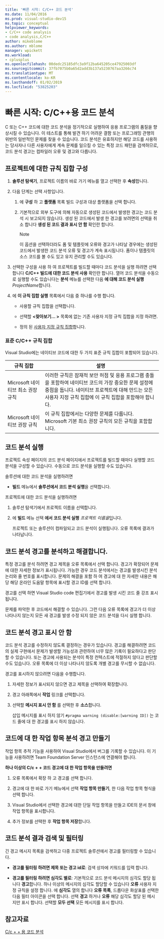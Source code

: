 ```yaml
---
title: '빠른 시작: C/C++ 코드 분석'
ms.date: 11/04/2016
ms.prod: visual-studio-dev15
ms.topic: conceptual
helpviewer_keywords:
- C/C++ code analysis
- code analysis,C/C++
author: mikeblome
ms.author: mblome
manager: wpickett
ms.workload:
- cplusplus
ms.openlocfilehash: 00dedc25185dfc3a9f12ba645205ce47925003df
ms.sourcegitcommit: 37fb7075b0a65d2add3b137a5230767aa3266c74
ms.translationtype: MT
ms.contentlocale: ko-KR
ms.lasthandoff: 01/02/2019
ms.locfileid: "53825203"
---
```

# <a name="quickstart-code-analysis-for-cc"></a>빠른 시작: C/C++용 코드 분석

C 또는 C++ 코드에 대한 코드 분석을 정기적으로 실행하여 응용 프로그램의 품질을 향상시킬 수 있습니다. 이 테스트를 통해 발견 하기 어려운 결함 또는 프로그래밍 관행의 위반의 일반적인 문제를 찾을 수 있습니다. 코드 분석은 유효하지만 해당 코드를 사용하는 당사자나 다른 사용자에게 계속 문제를 일으킬 수 있는 특정 코드 패턴을 검색하므로, 코드 분석 경고는 컴파일러 오류 및 경고와 다릅니다.

## <a name="configure-rule-sets-for-a-project"></a>프로젝트에 대한 규칙 집합 구성

1. **솔루션 탐색기**, 프로젝트 이름의 바로 가기 메뉴를 열고 선택한 후 **속성**합니다.

2. 다음 단계는 선택 사항입니다.

    1. 에 **구성** 하 고 **플랫폼** 목록 빌드 구성과 대상 플랫폼을 선택 합니다.

    2. 기본적으로 외부 도구에 의해 자동으로 생성된 코드에서 발생한 경고는 코드 분석 시 보고되지 않습니다. 생성 된 코드에서 발생 한 경고를 보려면의 선택을 취소 합니다 **생성 된 코드 결과 표시 안 함** 확인란 합니다.

        > [!NOTE]
        > 이 옵션을 선택하더라도 폼 및 템플릿에 오류와 경고가 나타날 경우에는 생성된 코드에서 발생한 코드 분석 오류 및 경고가 계속 표시됩니다. 폼이나 템플릿의 소스 코드를 볼 수도 있고 유지 관리할 수도 있습니다.

3. 선택한 구성을 사용 하 여 프로젝트를 빌드할 때마다 코드 분석을 실행 하려면 선택 합니다 **C/C++ 빌드에 대한 코드 분석 사용** 확인란 합니다. 열어 코드 분석을 수동으로 실행할 수도 있습니다는 **분석** 메뉴를 선택한 다음 **에 대해 코드 분석 실행** *ProjectName*합니다.

4. 에 **이 규칙 집합 실행** 목록에서 다음 중 하나를 수행 합니다.

    - 사용할 규칙 집합을 선택합니다.

    - 선택할  **\<찾아보기... >** 목록에 없는 기존 사용자 지정 규칙 집합을 지정 하려면.

    - 정의 된 [사용자 지정 규칙 집합](../code-quality/how-to-create-a-custom-rule-set.md)합니다.

### <a name="standard-cc-rule-sets"></a>표준 C/C++ 규칙 집합

Visual Studio에는 네이티브 코드에 대한 두 가지 표준 규칙 집합이 포함되어 있습니다.

|규칙 집합|설명|
|--------------|-----------------|
|Microsoft 네이티브 최소 권장 규칙|이러한 규칙은 잠재적 보안 허점 및 응용 프로그램 충돌을 포함하여 네이티브 코드의 가장 중요한 문제 설정에 중점을 둡니다. 네이티브 프로젝트에 대해 만드는 모든 사용자 지정 규칙 집합에 이 규칙 집합을 포함해야 합니다.|
|Microsoft 네이티브 권장 규칙|이 규칙 집합에서는 다양한 문제를 다룹니다. Microsoft 기본 최소 권장 규칙의 모든 규칙을 포함합니다.|

## <a name="run-code-analysis"></a>코드 분석 실행

프로젝트 속성 페이지의 코드 분석 페이지에서 프로젝트를 빌드할 때마다 실행할 코드 분석을 구성할 수 있습니다. 수동으로 코드 분석을 실행할 수도 있습니다.

솔루션에 대한 코드 분석을 실행하려면

- **빌드** 메뉴에서 **솔루션에서 코드 분석 실행**을 선택합니다.

프로젝트에 대한 코드 분석을 실행하려면

1. 솔루션 탐색기에서 프로젝트 이름을 선택합니다.

2. 에 **빌드** 메뉴 선택 **에서 코드 분석 실행** *프로젝트 이름을*입니다.

   프로젝트 또는 솔루션이 컴파일되고 코드 분석이 실행됩니다. 오류 목록에 결과가 나타납니다.

## <a name="analyze-and-resolve-code-analysis-warnings"></a>코드 분석 경고를 분석하고 해결합니다.

특정 경고를 분석 하려면 경고 제목을 오류 목록에서 선택 합니다. 경고가 확장되어 문제에 대한 자세한 정보가 표시됩니다. 가능한 경우 코드 분석에서는 경고를 발생시킨 분석 논리와 줄 번호를 표시합니다. 문제의 해결을 포함 하 여 경고에 대 한 자세한 내용은 해당 해당 온라인 도움말 항목에 표시할 경고 ID를 선택 합니다.

경고를 선택 하면 Visual Studio code 편집기에서 경고를 발생 시킨 코드 줄 강조 표시 됩니다.

문제를 파악한 후 코드에서 해결할 수 있습니다. 그런 다음 오류 목록에 경고가 더 이상 나타나지 않는지 모든 새 경고를 발생 수정 되지 않은 코드 분석을 다시 실행 합니다.

## <a name="suppress-code-analysis-warnings"></a>코드 분석 경고 표시 안 함

코드 분석 경고를 수정하지 않도록 결정하는 경우가 있습니다. 경고를 해결하려면 코드의 실제 구현에서 문제가 발생할 가능성과 관련하여 너무 많은 기록이 필요하다고 판단할 수 있습니다. 또는 경고에 사용되는 분석이 특정 컨텍스트에 적절하지 않다고 판단할 수도 있습니다. 오류 목록에 더 이상 나타나지 않도록 개별 경고를 무시할 수 없습니다.

경고를 표시하지 않으려면 다음을 수행합니다.

1. 자세한 정보가 표시되지 않으면 경고 제목을 선택하여 확장합니다.

2. 경고 아래쪽에서 **작업** 링크를 선택합니다.

3. 선택할 **메시지 표시 안 함** 를 선택한 후 **소스**합니다.

   삽입 메시지를 표시 하지 않기 `#pragma warning (disable:[warning ID])` 는 코드 줄에 대 한 경고를 표시 하지 않습니다.

## <a name="create-work-items-for-code-analysis-warnings"></a>코드에 대 한 작업 항목 분석 경고 만들기

작업 항목 추적 기능을 사용하여 Visual Studio에서 버그를 기록할 수 있습니다. 이 기능을 사용하려면 Team Foundation Server 인스턴스에 연결해야 합니다.

**하나 이상의 C/c + + 코드 경고에 대 한 작업 항목을 만들려면**

1. 오류 목록에서 확장 하 고 경고를 선택 합니다.

2. 경고에 대 한 바로 가기 메뉴에서 선택 **작업 항목 만들기**, 한 다음 작업 항목 형식을 선택 합니다.

3. Visual Studio에서 선택한 경고에 대한 단일 작업 항목을 만들고 IDE의 문서 창에 작업 항목을 표시합니다.

4. 추가 정보를 선택한 후 **작업 항목 저장**합니다.

## <a name="search-and-filter-code-analysis-results"></a>코드 분석 결과 검색 및 필터링

긴 경고 메시지 목록을 검색하고 다중 프로젝트 솔루션에서 경고를 필터링할 수 있습니다.

- **경고를 필터링 하려면 제목 또는 경고 id로**: 검색 상자에 키워드를 입력 합니다.

- **경고를 필터링 하려면 심각도 별로**: 기본적으로 코드 분석 메시지의 심각도 할당 됩니다 **경고**합니다. 하나 이상의 메시지의 심각도 할당할 수 있습니다 **오류** 사용자 지정 규칙을 설정 합니다. 에 **심각도** 열의 합니다 **오류 목록**, 드롭다운 화살표를 선택한 다음 필터 아이콘을 선택 합니다. 선택 **경고** 하거나 **오류** 해당 심각도 할당 된 메시지만 표시 합니다. 선택할 **모두 선택** 모든 메시지를 표시 합니다.

## <a name="see-also"></a>참고자료

[C/c + + 용 코드 분석](../code-quality/code-analysis-for-c-cpp-overview.md)